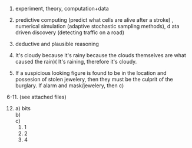 1. experiment, theory, computation+data

2. predictive computing (predict what cells are alive after a stroke) , numerical simulation (adaptive stochastic sampling methods), d ata driven discovery (detecting traffic on a road)
3. deductive and plausible reasoning
4. It's cloudy because it's rainy because the clouds themselves are what caused the rain)( It's raining, therefore it's cloudy.
5. If a suspicious looking figure is found to be in the location and possesion of stolen jewelery, then they must be the culprit of the burglary. If alarm and mask/jewelery, then c)

6-11. (see attached files)


12. a) bits  
    b)  
    c)
    1. 1  
    2. 2  
    3. 4  

